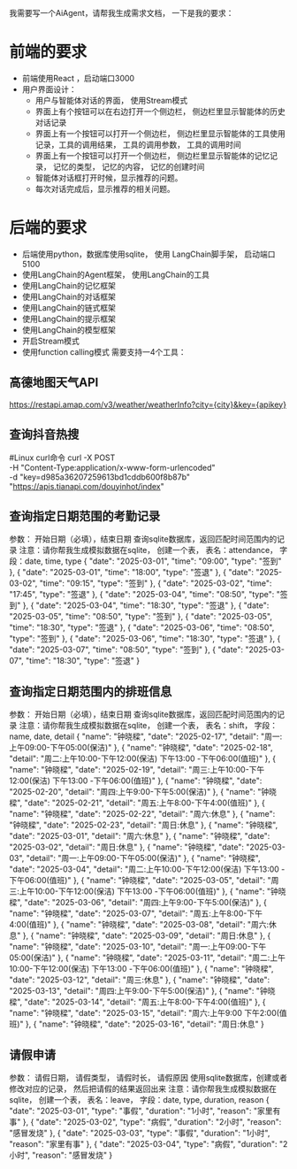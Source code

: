我需要写一个AiAgent，请帮我生成需求文档， 一下是我的要求：

# 前端的要求
- 前端使用React ，启动端口3000
- 用户界面设计：
    - 用户与智能体对话的界面， 使用Stream模式
    - 界面上有个按钮可以在右边打开一个侧边栏， 侧边栏里显示智能体的历史对话记录
    - 界面上有一个按钮可以打开一个侧边栏， 侧边栏里显示智能体的工具使用记录，工具的调用结果， 工具的调用参数， 工具的调用时间
    - 界面上有一个按钮可以打开一个侧边栏， 侧边栏里显示智能体的记忆记录， 记忆的类型， 记忆的内容， 记忆的创建时间
    - 智能体对话框打开时候，显示推荐的问题。
    - 每次对话完成后，显示推荐的相关问题。



# 后端的要求
- 后端使用python，数据库使用sqlite， 使用 LangChain脚手架， 启动端口5100
- 使用LangChain的Agent框架， 使用LangChain的工具
- 使用LangChain的记忆框架
- 使用LangChain的对话框架
- 使用LangChain的链式框架
- 使用LangChain的提示框架
- 使用LangChain的模型框架
- 开启Stream模式
- 使用function calling模式
需要支持一4个工具：

## 高德地图天气API
https://restapi.amap.com/v3/weather/weatherInfo?city={city}&key={apikey}

## 查询抖音热搜
#Linux curl命令
 curl -X POST \
 -H "Content-Type:application/x-www-form-urlencoded" \
 -d "key=d985a36207259613bd1cddb600f8b87b" \
 "https://apis.tianapi.com/douyinhot/index" 

## 查询指定日期范围的考勤记录
参数： 开始日期（必填），结束日期
查询sqlite数据库，返回匹配时间范围内的记录
注意：请你帮我生成模拟数据在sqlite， 创建一个表， 表名：attendance， 字段：date, time, type
    { "date": "2025-03-01", "time": "09:00", "type": "签到" },
    { "date": "2025-03-01", "time": "18:00", "type": "签退" },
    { "date": "2025-03-02", "time": "09:15", "type": "签到" },
    { "date": "2025-03-02", "time": "17:45", "type": "签退" },
    { "date": "2025-03-04", "time": "08:50", "type": "签到" },
    { "date": "2025-03-04", "time": "18:30", "type": "签退" },
    { "date": "2025-03-05", "time": "08:50", "type": "签到" },
    { "date": "2025-03-05", "time": "18:30", "type": "签退" },
    { "date": "2025-03-06", "time": "08:50", "type": "签到" },
    { "date": "2025-03-06", "time": "18:30", "type": "签退" },
    { "date": "2025-03-07", "time": "08:50", "type": "签到" },
    { "date": "2025-03-07", "time": "18:30", "type": "签退" }


## 查询指定日期范围内的排班信息
参数： 开始日期（必填），结束日期
查询sqlite数据库，返回匹配时间范围内的记录
注意：请你帮我生成模拟数据在sqlite， 创建一个表， 表名：shift， 字段：name, date, detail
    { "name": "钟晓樑", "date": "2025-02-17", "detail": "周一:上午09:00-下午05:00(保洁)" },
    { "name": "钟晓樑", "date": "2025-02-18", "detail": "周二:上午10:00-下午12:00(保洁) 下午13:00 -下午06:00(值班)" },
    { "name": "钟晓樑", "date": "2025-02-19", "detail": "周三:上午10:00-下午12:00(保洁) 下午13:00 -下午06:00(值班)" },
    { "name": "钟晓樑", "date": "2025-02-20", "detail": "周四:上午9:00-下午5:00(保洁)" },
    { "name": "钟晓樑", "date": "2025-02-21", "detail": "周五:上午8:00-下午4:00(值班)" },
    { "name": "钟晓樑", "date": "2025-02-22", "detail": "周六:休息" },
    { "name": "钟晓樑", "date": "2025-02-23", "detail": "周日:休息" },
    { "name": "钟晓樑", "date": "2025-03-01", "detail": "周六:休息" },
    { "name": "钟晓樑", "date": "2025-03-02", "detail": "周日:休息" },
    { "name": "钟晓樑", "date": "2025-03-03", "detail": "周一:上午09:00-下午05:00(保洁)" },
    { "name": "钟晓樑", "date": "2025-03-04", "detail": "周二:上午10:00-下午12:00(保洁) 下午13:00 -下午06:00(值班)" },
    { "name": "钟晓樑", "date": "2025-03-05", "detail": "周三:上午10:00-下午12:00(保洁) 下午13:00 -下午06:00(值班)" },
    { "name": "钟晓樑", "date": "2025-03-06", "detail": "周四:上午9:00-下午5:00(保洁)" },
    { "name": "钟晓樑", "date": "2025-03-07", "detail": "周五:上午8:00-下午4:00(值班)" },
    { "name": "钟晓樑", "date": "2025-03-08", "detail": "周六:休息" },
    { "name": "钟晓樑", "date": "2025-03-09", "detail": "周日:休息" },
    { "name": "钟晓樑", "date": "2025-03-10", "detail": "周一:上午09:00-下午05:00(保洁)" },
    { "name": "钟晓樑", "date": "2025-03-11", "detail": "周二:上午10:00-下午12:00(保洁) 下午13:00 -下午06:00(值班)" },
    { "name": "钟晓樑", "date": "2025-03-12", "detail": "周三:休息" },
    { "name": "钟晓樑", "date": "2025-03-13", "detail": "周四:上午9:00-下午5:00(保洁)" },
    { "name": "钟晓樑", "date": "2025-03-14", "detail": "周五:上午8:00-下午4:00(值班)" },
    { "name": "钟晓樑", "date": "2025-03-15", "detail": "周六:上午9:00 下午2:00(值班)" },
    { "name": "钟晓樑", "date": "2025-03-16", "detail": "周日:休息" }

## 请假申请
参数： 请假日期， 请假类型， 请假时长， 请假原因
使用sqlite数据库，创建或者修改对应的记录， 然后把请假的结果返回出来
注意：请你帮我生成模拟数据在sqlite， 创建一个表， 表名：leave， 字段：date, type, duration, reason
    { "date": "2025-03-01", "type": "事假", "duration": "1小时", "reason": "家里有事" },
    { "date": "2025-03-02", "type": "病假", "duration": "2小时", "reason": "感冒发烧" },
    { "date": "2025-03-03", "type": "事假", "duration": "1小时", "reason": "家里有事" },
    { "date": "2025-03-04", "type": "病假", "duration": "2小时", "reason": "感冒发烧" }